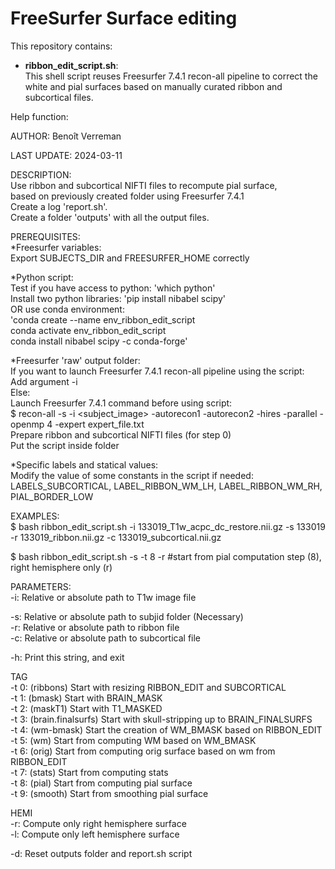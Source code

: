 # FreeSurfer Surface editing
This repository contains:
- **ribbon_edit_script.sh**: \
This shell script reuses Freesurfer 7.4.1 recon-all pipeline to correct the white and pial surfaces based on manually curated ribbon and subcortical files.

Help function:

AUTHOR: Benoît Verreman

LAST UPDATE: 2024-03-11

DESCRIPTION: \
Use ribbon and subcortical NIFTI files to recompute pial surface, \
based on previously created <subjid> folder using Freesurfer 7.4.1 \
Create a log 'report.sh'. \
Create a folder 'outputs' with all the output files. 

PREREQUISITES: \
*Freesurfer variables: \
Export SUBJECTS_DIR and FREESURFER_HOME correctly

*Python script: \
Test if you have access to python: 'which python' \
Install two python libraries: 'pip install nibabel scipy' \
OR use conda environment: \
'conda create --name env_ribbon_edit_script \
conda activate env_ribbon_edit_script \
conda install nibabel scipy -c conda-forge' 

*Freesurfer 'raw' output folder: \
If you want to launch Freesurfer 7.4.1 recon-all pipeline using the script: \
	Add argument -i \
Else: \
	Launch Freesurfer 7.4.1 command before using script:  \
$ recon-all -s <subjid> -i <subject_image> -autorecon1 -autorecon2 -hires -parallel -openmp 4 -expert expert_file.txt \
Prepare ribbon and subcortical NIFTI files (for step 0) \
Put the script inside <subjid> folder

*Specific labels and statical values: \
Modify the value of some constants in the script if needed: LABELS_SUBCORTICAL, LABEL_RIBBON_WM_LH, LABEL_RIBBON_WM_RH, PIAL_BORDER_LOW

EXAMPLES: \
$ bash ribbon_edit_script.sh -i 133019_T1w_acpc_dc_restore.nii.gz -s 133019 -r 133019_ribbon.nii.gz -c 133019_subcortical.nii.gz

$ bash ribbon_edit_script.sh -s <subjid> -t 8 -r #start from pial computation step (8), right hemisphere only (r)

PARAMETERS: \
-i: Relative or absolute path to T1w image file 

-s: Relative or absolute path to subjid folder (Necessary) \
-r: Relative or absolute path to ribbon file \
-c: Relative or absolute path to subcortical file

-h: Print this string, and exit

TAG \
-t 0: (ribbons) Start with resizing RIBBON_EDIT and SUBCORTICAL \
-t 1: (bmask) Start with BRAIN_MASK \
-t 2: (maskT1) Start with T1_MASKED \
-t 3: (brain.finalsurfs) Start with skull-stripping up to BRAIN_FINALSURFS \
-t 4: (wm-bmask) Start the creation of WM_BMASK based on RIBBON_EDIT \
-t 5: (wm) Start from computing WM based on WM_BMASK \
-t 6: (orig) Start from computing orig surface based on wm from RIBBON_EDIT \
-t 7: (stats) Start from computing stats \
-t 8: (pial) Start from computing pial surface \
-t 9: (smooth) Start from smoothing pial surface

HEMI \
-r: Compute only right hemisphere surface \
-l: Compute only left hemisphere surface

-d: Reset outputs folder and report.sh script

